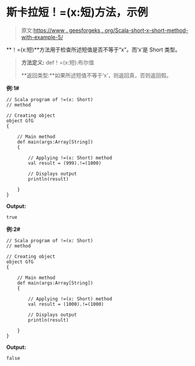 # 斯卡拉短！=(x:短)方法，示例

> 原文:[https://www . geesforgeks . org/Scala-short-x-short-method-with-example-5/](https://www.geeksforgeeks.org/scala-short-x-short-method-with-example-5/)

**！=(x:短)**方法用于检查所述短值是否不等于“x”。而‘x’是 Short 类型。

> **方法定义:** def！=(x:短):布尔值
> 
> **返回类型:**如果所述短值不等于‘x’，则返回真，否则返回假。

**例:1#**

```
// Scala program of !=(x: Short)
// method

// Creating object
object GfG
{ 

    // Main method
    def main(args:Array[String])
    {

        // Applying !=(x: Short) method 
        val result = (999).!=(1000)

        // Displays output
        println(result)

    }
} 
```

**Output:**

```
true

```

**例:2#**

```
// Scala program of !=(x: Short)
// method

// Creating object
object GfG
{ 

    // Main method
    def main(args:Array[String])
    {

        // Applying !=(x: Short) method
        val result = (1000).!=(1000)

        // Displays output
        println(result)

    }
} 
```

**Output:**

```
false

```